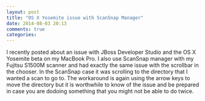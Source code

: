 ```yaml
---
layout: post
title: "OS X Yosemite issue with ScanSnap Manager"
date: 2014-08-03 20:13
comments: true
categories: 
---
```

I recently posted about an issue with JBoss Developer Studio and the OS X Yosemite beta on my MacBook Pro.
I also use ScanSnap manager with my Fujitsu S1500M scanner and had exactly the same issue with the scrollbar in the chooser.
In the ScanSnap case it was scrolling to the directory that I wanted a scan to go to.
The workaround is again using the arrow keys to move the directory but it is worthwhile to know of the issue and be prepared in case you are dodoing something that you might not be able to do twice.

